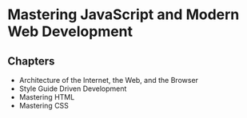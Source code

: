 # Mastering JavaScript and Modern Web Development

## Chapters 
- Architecture of the Internet, the Web, and the Browser
- Style Guide Driven Development
- Mastering HTML
- Mastering CSS
